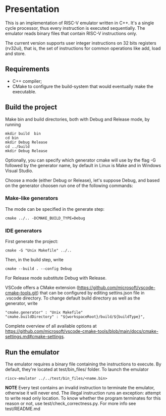 # Presentation 

This is an implementation of RISC-V emulator written in C++.
It's a single cycle processor, thus every instruction is executed sequentially.
The emulator reads binary files that contain RISC-V instructions only.

The current version supports user integer instructions on 32 bits registers (rv32ui), that is, the set of instructions for common operations like add, load and store.

## Requirements

- C++ compiler;
- CMake to configure the build-system that would eventually make the executable.

<!-- 
### Make your own bin files ###

The directory test/bin_files contains a set of binary files downloaded from https://github.com/riscv/riscv-tests, the official repository.
It's possible to add new files made by yourself.
All you need is to install the gcc version for RISC-V processors; 
instructions in the repository https://github.com/RISC-V/RISC-V-gnu-toolchain.
To work properly remember to edit the $RISCV environment variable with value /opt/riscv and make it  _writable_ (chmod ugo+w).
-->

## Build the project

Make bin and build directories, both with Debug and Release mode, by running

    mkdir build  bin
    cd bin
    mkdir Debug Release
    cd ../build
    mkdir Debug Release

Optionally, you can specify which generator cmake will use by the flag -G followed by the generator name, by default in Linux is Make and in Windows Visual Studio.  

Choose a mode (either Debug or Release), let's suppose Debug, and based on the generator choosen run one of the following commands:

### Make-like generators ###

The mode can be specified in the generate step:

    cmake ../.. -DCMAKE_BUILD_TYPE=Debug

### IDE generators ###

First generate the project:

    cmake -G "Unix Makefile" ../.. 

Then, in the build step, write

    cmake --build . --config Debug
    
For Release mode substitute Debug with Release.

VSCode offers a CMake extension  (https://github.com/microsoft/vscode-cmake-tools.git) that can be configured by editing settins.json file in .vscode directory.
To change default build directory as well as the generator, write

    "cmake.generator" : "Unix Makefile"
    "cmake.buildDirectory" : "${workspaceRoot}/build/${buildType}",

Complete overview of all available options at https://github.com/microsoft/vscode-cmake-tools/blob/main/docs/cmake-settings.md#cmake-settings.

## Run the emulator ##

The emulator requires a binary file containing the instructions to execute.
By default, they're located at test/bin_files/ folder.
To launch the emulator

    riscv-emulator ../../test/bin_files/<name.bin>

**NOTE** 
Every test contains an invalid instruction to terminate the emulator, otherwise it will never end.
The illegal instruction runs an exception: attempt to write read only location.
To know whether the program terminates for this reason or not, use test/check_correctness.py.
For more info see test/README.md

